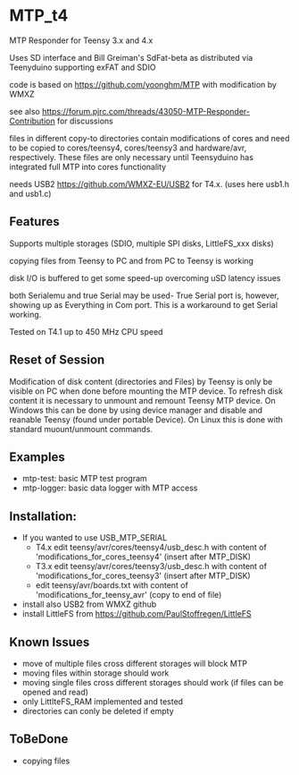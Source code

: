 # MTP_t4

MTP Responder for Teensy 3.x and 4.x

Uses SD interface and Bill Greiman's SdFat-beta as distributed via Teenyduino supporting exFAT and SDIO

code is based on https://github.com/yoonghm/MTP with modification by WMXZ

see also https://forum.pjrc.com/threads/43050-MTP-Responder-Contribution for discussions

files in different copy-to directories contain modifications of cores and need to be copied to cores/teensy4, cores/teensy3 and hardware/avr, respectively. These files are only necessary until Teensyduino has integrated full MTP into cores functionality

needs USB2 https://github.com/WMXZ-EU/USB2 for T4.x. (uses here usb1.h and usb1.c)


## Features
Supports multiple storages (SDIO, multiple SPI disks, LittleFS_xxx disks)

copying files from Teensy to PC  and from PC to Teensy is working

disk I/O is buffered to get some speed-up overcoming uSD latency issues

both Serialemu and true Serial may be used- True Serial port is, however, showing up as Everything in Com port. This is a workaround to get Serial working.

Tested on T4.1 up to 450 MHz CPU speed

## Reset of Session
Modification of disk content (directories and Files) by Teensy is only be visible on PC when done before mounting the MTP device. To refresh disk content it is necessary to unmount and remount Teensy MTP device. On Windows this can be done by using device manager and disable and reanable Teensy (found under portable Device). On Linux this is done with standard muount/unmount commands.

## Examples
 - mtp-test:   basic MTP test program
 - mtp-logger: basic data logger with MTP access
 
## Installation:
 - If you wanted to use USB_MTP_SERIAL  
   - T4.x edit teensy/avr/cores/teensy4/usb_desc.h with content of 'modifications_for_cores_teensy4' (insert after MTP_DISK)
   - T3.x edit teensy/avr/cores/teensy3/usb_desc.h with content of 'modifications_for_cores_teensy3' (insert after MTP_DISK)
   - edit teensy/avr/boards.txt with content of 'modifications_for_teensy_avr' (copy to end of file)
 - install also USB2 from WMXZ github
 - install LittleFS from https://github.com/PaulStoffregen/LittleFS 

 ## Known Issues
  - move of multiple files cross different storages will block MTP 
  - moving files within storage should work
  - moving single files cross different storages should work (if files can be opened and read)
  - only LittlteFS_RAM implemented and tested
  - directories can conly be deleted if empty
  
 ## ToBeDone
 - copying files 

